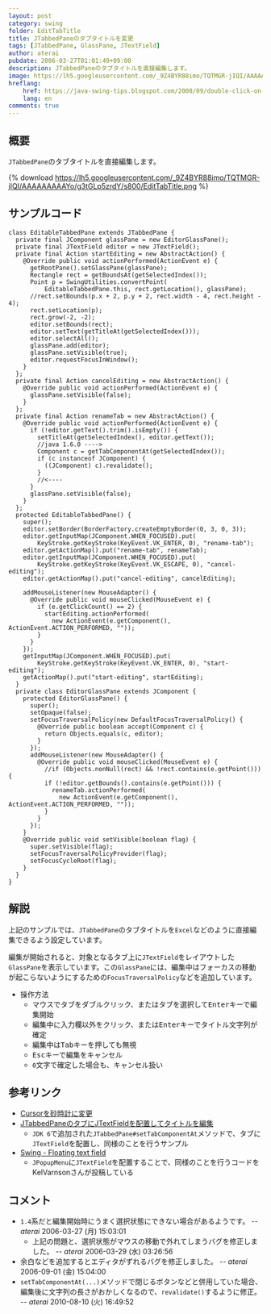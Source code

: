 ```yaml
---
layout: post
category: swing
folder: EditTabTitle
title: JTabbedPaneのタブタイトルを変更
tags: [JTabbedPane, GlassPane, JTextField]
author: aterai
pubdate: 2006-03-27T01:01:49+09:00
description: JTabbedPaneのタブタイトルを直接編集します。
image: https://lh5.googleusercontent.com/_9Z4BYR88imo/TQTMGR-jIQI/AAAAAAAAAYo/g3tGLp5zrdY/s800/EditTabTitle.png
hreflang:
    href: https://java-swing-tips.blogspot.com/2008/09/double-click-on-each-tab-and-change-its.html
    lang: en
comments: true
---
```

## 概要
`JTabbedPane`のタブタイトルを直接編集します。

{% download https://lh5.googleusercontent.com/_9Z4BYR88imo/TQTMGR-jIQI/AAAAAAAAAYo/g3tGLp5zrdY/s800/EditTabTitle.png %}

## サンプルコード
<pre class="prettyprint"><code>class EditableTabbedPane extends JTabbedPane {
  private final JComponent glassPane = new EditorGlassPane();
  private final JTextField editor = new JTextField();
  private final Action startEditing = new AbstractAction() {
    @Override public void actionPerformed(ActionEvent e) {
      getRootPane().setGlassPane(glassPane);
      Rectangle rect = getBoundsAt(getSelectedIndex());
      Point p = SwingUtilities.convertPoint(
          EditableTabbedPane.this, rect.getLocation(), glassPane);
      //rect.setBounds(p.x + 2, p.y + 2, rect.width - 4, rect.height - 4);
      rect.setLocation(p);
      rect.grow(-2, -2);
      editor.setBounds(rect);
      editor.setText(getTitleAt(getSelectedIndex()));
      editor.selectAll();
      glassPane.add(editor);
      glassPane.setVisible(true);
      editor.requestFocusInWindow();
    }
  };
  private final Action cancelEditing = new AbstractAction() {
    @Override public void actionPerformed(ActionEvent e) {
      glassPane.setVisible(false);
    }
  };
  private final Action renameTab = new AbstractAction() {
    @Override public void actionPerformed(ActionEvent e) {
      if (!editor.getText().trim().isEmpty()) {
        setTitleAt(getSelectedIndex(), editor.getText());
        //java 1.6.0 ----&gt;
        Component c = getTabComponentAt(getSelectedIndex());
        if (c instanceof JComponent) {
          ((JComponent) c).revalidate();
        }
        //&lt;----
      }
      glassPane.setVisible(false);
    }
  };
  protected EditableTabbedPane() {
    super();
    editor.setBorder(BorderFactory.createEmptyBorder(0, 3, 0, 3));
    editor.getInputMap(JComponent.WHEN_FOCUSED).put(
        KeyStroke.getKeyStroke(KeyEvent.VK_ENTER, 0), "rename-tab");
    editor.getActionMap().put("rename-tab", renameTab);
    editor.getInputMap(JComponent.WHEN_FOCUSED).put(
        KeyStroke.getKeyStroke(KeyEvent.VK_ESCAPE, 0), "cancel-editing");
    editor.getActionMap().put("cancel-editing", cancelEditing);

    addMouseListener(new MouseAdapter() {
      @Override public void mouseClicked(MouseEvent e) {
        if (e.getClickCount() == 2) {
          startEditing.actionPerformed(
            new ActionEvent(e.getComponent(), ActionEvent.ACTION_PERFORMED, ""));
        }
      }
    });
    getInputMap(JComponent.WHEN_FOCUSED).put(
        KeyStroke.getKeyStroke(KeyEvent.VK_ENTER, 0), "start-editing");
    getActionMap().put("start-editing", startEditing);
  }
  private class EditorGlassPane extends JComponent {
    protected EditorGlassPane() {
      super();
      setOpaque(false);
      setFocusTraversalPolicy(new DefaultFocusTraversalPolicy() {
        @Override public boolean accept(Component c) {
          return Objects.equals(c, editor);
        }
      });
      addMouseListener(new MouseAdapter() {
        @Override public void mouseClicked(MouseEvent e) {
          //if (Objects.nonNull(rect) &amp;&amp; !rect.contains(e.getPoint())) {
          if (!editor.getBounds().contains(e.getPoint())) {
            renameTab.actionPerformed(
              new ActionEvent(e.getComponent(), ActionEvent.ACTION_PERFORMED, ""));
          }
        }
      });
    }
    @Override public void setVisible(boolean flag) {
      super.setVisible(flag);
      setFocusTraversalPolicyProvider(flag);
      setFocusCycleRoot(flag);
    }
  }
}
</code></pre>

## 解説
上記のサンプルでは、`JTabbedPane`のタブタイトルを`Excel`などのように直接編集できるよう設定しています。

編集が開始されると、対象となるタブ上に`JTextField`をレイアウトした`GlassPane`を表示しています。この`GlassPane`には、編集中はフォーカスの移動が起こらないようにするための`FocusTraversalPolicy`などを追加しています。

- 操作方法
    - マウスでタブをダブルクリック、またはタブを選択して<kbd>Enter</kbd>キーで編集開始
    - 編集中に入力欄以外をクリック、または<kbd>Enter</kbd>キーでタイトル文字列が確定
    - 編集中は<kbd>Tab</kbd>キーを押しても無視
    - <kbd>Esc</kbd>キーで編集をキャンセル
    - `0`文字で確定した場合も、キャンセル扱い

<!-- dummy comment line for breaking list -->

## 参考リンク
- [Cursorを砂時計に変更](https://ateraimemo.com/Swing/WaitCursor.html)
- [JTabbedPaneのタブにJTextFieldを配置してタイトルを編集](https://ateraimemo.com/Swing/TabTitleEditor.html)
    - `JDK 6`で追加された`JTabbedPane#setTabComponentAt`メソッドで、タブに`JTextField`を配置し、同様のことを行うサンプル
- [Swing - Floating text field](https://community.oracle.com/thread/1359811)
    - `JPopupMenu`に`JTextField`を配置することで、同様のことを行うコードをKelVarnsonさんが投稿している

<!-- dummy comment line for breaking list -->

## コメント
- `1.4`系だと編集開始時にうまく選択状態にできない場合があるようです。 -- *aterai* 2006-03-27 (月) 15:03:01
    - 上記の問題と、選択状態がマウスの移動で外れてしまうバグを修正しました。 -- *aterai* 2006-03-29 (水) 03:26:56
- 余白などを追加するとエディタがずれるバグを修正しました。 -- *aterai* 2006-09-01 (金) 15:04:00
- `setTabComponentAt(...)`メソッドで閉じるボタンなどと併用していた場合、編集後に文字列の長さがおかしくなるので、`revalidate()`するように修正。 -- *aterai* 2010-08-10 (火) 16:49:52

<!-- dummy comment line for breaking list -->
